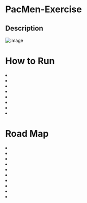 # PacMen-Exercise
## Description 
![image](https://user-images.githubusercontent.com/101611557/169924036-e747e42d-1d64-4e68-be57-f3f924987815.png)

# How to Run
<li><li>
<li><li>
<li><li>
<li><li>

# Road Map 
<li><li>
<li><li>
<li><li>
<li><li>
<li><li>
